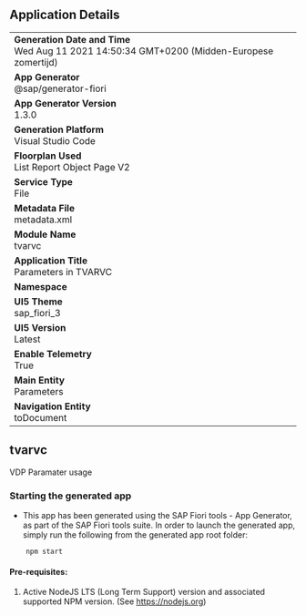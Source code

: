 ## Application Details
|               |
| ------------- |
|**Generation Date and Time**<br>Wed Aug 11 2021 14:50:34 GMT+0200 (Midden-Europese zomertijd)|
|**App Generator**<br>@sap/generator-fiori|
|**App Generator Version**<br>1.3.0|
|**Generation Platform**<br>Visual Studio Code|
|**Floorplan Used**<br>List Report Object Page V2|
|**Service Type**<br>File|
|**Metadata File**<br>metadata.xml
|**Module Name**<br>tvarvc|
|**Application Title**<br>Parameters in TVARVC|
|**Namespace**<br>|
|**UI5 Theme**<br>sap_fiori_3|
|**UI5 Version**<br>Latest|
|**Enable Telemetry**<br>True|
|**Main Entity**<br>Parameters|
|**Navigation Entity**<br>toDocument|

## tvarvc

VDP Paramater usage

### Starting the generated app

-   This app has been generated using the SAP Fiori tools - App Generator, as part of the SAP Fiori tools suite.  In order to launch the generated app, simply run the following from the generated app root folder:

```
    npm start
```

#### Pre-requisites:

1. Active NodeJS LTS (Long Term Support) version and associated supported NPM version.  (See https://nodejs.org)



